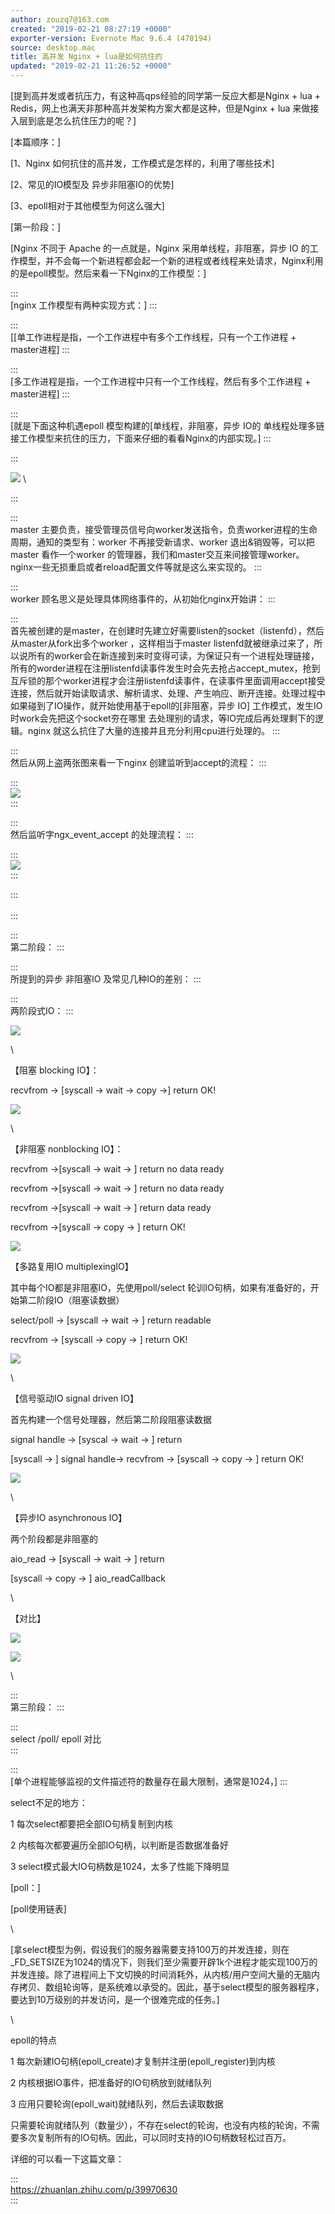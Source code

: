 ```yaml
---
author: zouzq7@163.com
created: "2019-02-21 08:27:19 +0000"
exporter-version: Evernote Mac 9.6.4 (470194)
source: desktop.mac
title: 高并发 Nginx + lua是如何抗住的
updated: "2019-02-21 11:26:52 +0000"
---
```


<div>

[提到高并发或者抗压力，有这种高qps经验的同学第一反应大都是Nginx + lua +
Redis，网上也满天非那种高并发架构方案大都是这种，但是Nginx + lua
来做接入层到底是怎么抗住压力的呢？] 

 

<div>

[本篇顺序：] 

 

<div>

[1、Nginx
如何抗住的高并发，工作模式是怎样的，利用了哪些技术] 

 

<div>

[2、常见的IO模型及
异步非阻塞IO的优势] 

 

<div>

[3、epoll相对于其他模型为何这么强大] 

 

<div>

[第一阶段：] 

 

<div>

[Nginx 不同于 Apache 的一点就是，Nginx 采用单线程，非阻塞，异步 IO
的工作模型，并不会每一个新进程都会起一个新的进程或者线程来处请求，Nginx利用的是epoll模型。然后来看一下Nginx的工作模型：] 

 

:::  
[nginx
工作模型有两种实现方式：] 
:::

:::  
[[单工作进程是指，一个工作进程中有多个工作线程，只有一个工作进程 +
master进程] 
:::

:::  
[多工作进程是指，一个工作进程中只有一个工作线程，然后有多个工作进程 +
master进程] 
:::

:::  
[就是下面这种机遇epoll 模型构建的[单线程，非阻塞，异步 IO的
单线程处理多链接工作模型来抗住的压力，下面来仔细的看看Nginx的内部实现。] 
:::

:::  
<div>

![](%E9%AB%98%E5%B9%B6%E5%8F%91%20Nginx%20+%20lua%E6%98%AF%E5%A6%82%E4%BD%95%E6%8A%97%E4%BD%8F%E7%9A%84.resources/FAE08BDA-0E4B-4B5C-9773-2AC1B41CEC99.png) 
 \

 
:::

:::  
master
主要负责，接受管理员信号向worker发送指令，负责worker进程的生命周期，通知的类型有：worker
不再接受新请求、worker 退出&销毁等，可以把master 看作一个worker
的管理器，我们和master交互来间接管理worker。nginx一些无损重启或者reload配置文件等就是这么来实现的。
:::

:::  
worker 顾名思义是处理具体网络事件的，从初始化nginx开始讲：
:::

:::  
首先被创建的是master，在创建时先建立好需要listen的socket（listenfd），然后从master从fork出多个worker
，这样相当于master
listenfd就被继承过来了，所以说所有的worker会在新连接到来时变得可读，为保证只有一个进程处理链接，所有的worder进程在注册listenfd读事件发生时会先去抢占accept_mutex，抢到互斥锁的那个worker进程才会注册listenfd读事件，在读事件里面调用accept接受连接，然后就开始读取请求、解析请求、处理、产生响应、断开连接。处理过程中如果碰到了IO操作，就开始使用基于epoll的[非阻塞，异步
IO] 工作模式，发生IO时work会先把这个socket夯在哪里
去处理别的请求，等IO完成后再处理剩下的逻辑。nginx
就这么抗住了大量的连接并且充分利用cpu进行处理的。
:::

:::  
然后从网上盗两张图来看一下nginx 创建监听到accept的流程：
:::

:::  
![](%E9%AB%98%E5%B9%B6%E5%8F%91%20Nginx%20+%20lua%E6%98%AF%E5%A6%82%E4%BD%95%E6%8A%97%E4%BD%8F%E7%9A%84.resources/5E2D6918-FF8A-4AC8-B4FD-00E22AABDC6F.png) 
 \
:::

:::  
然后监听字ngx_event_accept 的处理流程：
:::

:::  
![](%E9%AB%98%E5%B9%B6%E5%8F%91%20Nginx%20+%20lua%E6%98%AF%E5%A6%82%E4%BD%95%E6%8A%97%E4%BD%8F%E7%9A%84.resources/D110DEBC-E41B-4FC9-AEA0-67259C57B55C.png) 
 \
:::

:::  
\
:::

:::  
第二阶段：
:::

:::  
所提到的异步 非阻塞IO 及常见几种IO的差别：
:::

:::  
两阶段式IO：
:::

<div>

![](%E9%AB%98%E5%B9%B6%E5%8F%91%20Nginx%20+%20lua%E6%98%AF%E5%A6%82%E4%BD%95%E6%8A%97%E4%BD%8F%E7%9A%84.resources/8482AB5B-E51F-4EAC-A69C-FFC44988ABD0.jpg) 


 

<div>

\

 

<div>

【阻塞 blocking IO】：

 

<div>

recvfrom -\> \[syscall -\> wait -\> copy -\>\] return OK!

 

<div>

![](%E9%AB%98%E5%B9%B6%E5%8F%91%20Nginx%20+%20lua%E6%98%AF%E5%A6%82%E4%BD%95%E6%8A%97%E4%BD%8F%E7%9A%84.resources/89C2F920-10CD-4F64-B1E4-645E1862208A.jpg) 


 

<div>

\

 

<div>

【非阻塞 nonblocking IO】：

 

<div>

recvfrom -\>\[syscall -\> wait -\> \] return no data ready

 

<div>

recvfrom -\>\[syscall -\> wait -\> \] return no data ready

 

<div>

recvfrom -\>\[syscall -\> wait -\> \] return data ready

 

<div>

recvfrom -\>\[syscall -\> copy -\> \] return OK!

 

<div>

![](%E9%AB%98%E5%B9%B6%E5%8F%91%20Nginx%20+%20lua%E6%98%AF%E5%A6%82%E4%BD%95%E6%8A%97%E4%BD%8F%E7%9A%84.resources/C97D2D04-53A9-4FBB-BEFD-D94F2EB66EC2.jpg) 


 

<div>

【多路复用IO multiplexingIO】

 

<div>

其中每个IO都是非阻塞IO，先使用poll/select
轮训IO句柄，如果有准备好的，开始第二阶段IO（阻塞读数据）

 

<div>

select/poll -\> \[syscall -\> wait -\> \] return readable

 

<div>

recvfrom -\> \[syscall -\> copy -\> \] return OK! 

 

<div>

![](%E9%AB%98%E5%B9%B6%E5%8F%91%20Nginx%20+%20lua%E6%98%AF%E5%A6%82%E4%BD%95%E6%8A%97%E4%BD%8F%E7%9A%84.resources/D34DBB0C-6327-4166-A95F-8C1FFC3087C5.jpg) 


 

<div>

\

 

<div>

【信号驱动IO signal driven IO】

 

<div>

首先构建一个信号处理器，然后第二阶段阻塞读数据

 

<div>

signal handle -\> \[syscal -\> wait -\> \] return

 

<div>

\[syscall -\> \] signal handle-\> recvfrom -\> \[syscall -\> copy -\> \]
return OK!

 

<div>

![](%E9%AB%98%E5%B9%B6%E5%8F%91%20Nginx%20+%20lua%E6%98%AF%E5%A6%82%E4%BD%95%E6%8A%97%E4%BD%8F%E7%9A%84.resources/169AFDEB-81AE-4D0D-BEF2-E40F10E9F8C8.jpg) 


 

<div>

\

 

<div>

【异步IO asynchronous IO】

 

<div>

两个阶段都是非阻塞的

 

<div>

aio_read -\> \[syscall -\> wait -\> \] return

 

<div>

\[syscall -\> copy -\> \] aio_readCallback

 

<div>

\

 

<div>

【对比】

 

<div>

![](%E9%AB%98%E5%B9%B6%E5%8F%91%20Nginx%20+%20lua%E6%98%AF%E5%A6%82%E4%BD%95%E6%8A%97%E4%BD%8F%E7%9A%84.resources/F7A25319-F585-481D-8C12-598FAA1C6415.jpg) 


 

<div>

![](%E9%AB%98%E5%B9%B6%E5%8F%91%20Nginx%20+%20lua%E6%98%AF%E5%A6%82%E4%BD%95%E6%8A%97%E4%BD%8F%E7%9A%84.resources/7B76E37C-9C9A-45A5-B39C-5498187D2C85.jpg) 


 

<div>

\

 

:::  
第三阶段：
:::

:::  
select /poll/ epoll 对比\
:::

:::  
[单个进程能够监视的文件描述符的数量存在最大限制，通常是1024，] 
:::

<div>

select不足的地方：

 

<div>

1 每次select都要把全部IO句柄复制到内核

 

<div>

2 内核每次都要遍历全部IO句柄，以判断是否数据准备好

 

<div>

3 select模式最大IO句柄数是1024，太多了性能下降明显

 

<div>

[poll：] 

 

<div>

[poll使用链表] 

 

<div>

\

 

<div>

[拿select模型为例，假设我们的服务器需要支持100万的并发连接，则在_FD_SETSIZE为1024的情况下，则我们至少需要开辟1k个进程才能实现100万的并发连接。除了进程间上下文切换的时间消耗外，从内核/用户空间大量的无脑内存拷贝、数组轮询等，是系统难以承受的。因此，基于select模型的服务器程序，要达到10万级别的并发访问，是一个很难完成的任务。] 

 

<div>

\

 

<div>

epoll的特点

 

<div>

1 每次新建IO句柄(epoll_create)才复制并注册(epoll_register)到内核

 

<div>

2 内核根据IO事件，把准备好的IO句柄放到就绪队列

 

<div>

3 应用只要轮询(epoll_wait)就绪队列，然后去读取数据

 

<div>

只需要轮询就绪队列（数量少），不存在select的轮询，也没有内核的轮询，不需要多次复制所有的IO句柄。因此，可以同时支持的IO句柄数轻松过百万。

 

<div>

详细的可以看一下这篇文章：

 

:::  
<https://zhuanlan.zhihu.com/p/39970630>\
:::
